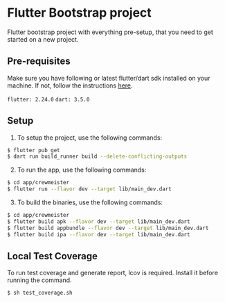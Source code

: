 # Flutter Bootstrap project

Flutter bootstrap project with everything pre-setup, that you need to get started on a new project.

## Pre-requisites
Make sure you have following or latest flutter/dart sdk installed on your machine. If not, follow the instructions [here](https://flutter.dev/docs/get-started/install).

`flutter: 2.24.0`
`dart: 3.5.0`

## Setup
1. To setup the project, use the following commands:
```sh
$ flutter pub get
$ dart run build_runner build --delete-conflicting-outputs
```

2. To run the app, use the following commands:
```sh
$ cd app/crewmeister
$ flutter run --flavor dev --target lib/main_dev.dart
```

3. To build the binaries, use the following commands:
```sh
$ cd app/crewmeister
$ flutter build apk --flavor dev --target lib/main_dev.dart
$ flutter build appbundle --flavor dev --target lib/main_dev.dart
$ flutter build ipa --flavor dev --target lib/main_dev.dart
```

## Local Test Coverage
To run test coverage and generate report, lcov is required. Install it before running the command.
```sh
$ sh test_coverage.sh
```